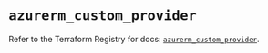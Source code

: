 # `azurerm_custom_provider`

Refer to the Terraform Registry for docs: [`azurerm_custom_provider`](https://registry.terraform.io/providers/hashicorp/azurerm/3.103.1/docs/resources/custom_provider).

